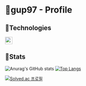 # 🐧gup97 - Profile

## 💼Technologies

<img src="https://img.shields.io/badge/Javascript-323330?style=flat-square&logo=JavaScript&logoColor=f0db4f" height="24" /> 

## 💬Stats

![Anurag's GitHub stats](https://github-readme-stats.vercel.app/api?username=gup97&theme=onedark&show_icons=true)
[![Top Langs](https://github-readme-stats.vercel.app/api/top-langs/?username=gup97&theme=onedark&&layout=compact)](https://github.com/gup97/github-readme-stats)

[![Solved.ac
프로필](http://mazassumnida.wtf/api/generate_badge?boj=gup97)](https://solved.ac/gup97)




<p align="center">
<!--   <img src="https://img.shields.io/badge/HTML5-f06529?style=flat-square&logo=HTML5&logoColor=ebebeb" height="24" />&nbsp
  <img src="https://img.shields.io/badge/CSS3-1572b6?style=flat-square&logo=CSS3&logoColor=ebebeb" height="24" />&nbsp
  <img src="https://img.shields.io/badge/Sass-cc6699?style=flat-square&logo=Sass&logoColor=ebebeb" height="24" />&nbsp -->
</p>

